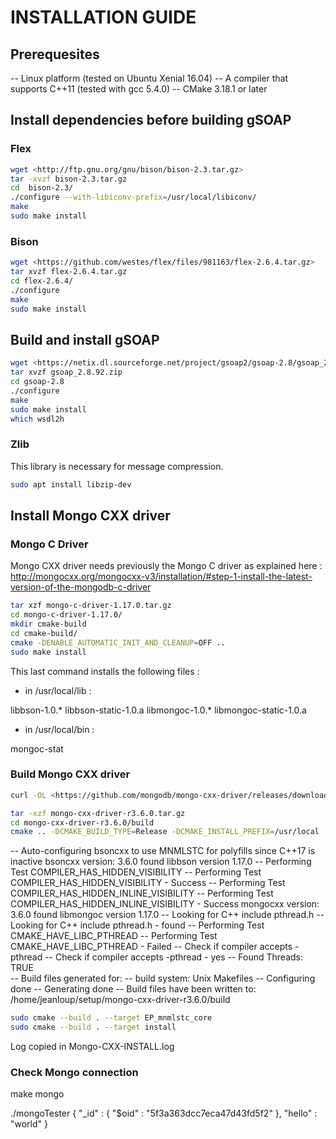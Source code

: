 # INSTALLATION GUIDE

## Prerequesites

-- Linux platform (tested on Ubuntu Xenial 16.04)
-- A compiler that supports C++11 (tested with gcc 5.4.0)
-- CMake 3.18.1 or later

## Install dependencies before building gSOAP

### Flex

```bash
wget <http://ftp.gnu.org/gnu/bison/bison-2.3.tar.gz>
tar -xvzf bison-2.3.tar.gz
cd  bison-2.3/
./configure --with-libiconv-prefix=/usr/local/libiconv/
make
sudo make install
```

### Bison

```bash
wget <https://github.com/westes/flex/files/981163/flex-2.6.4.tar.gz>
tar xvzf flex-2.6.4.tar.gz
cd flex-2.6.4/
./configure
make
sudo make install
```

## Build and install gSOAP

```bash
wget <https://netix.dl.sourceforge.net/project/gsoap2/gsoap-2.8/gsoap_2.8.92.zip>
tar xvzf gsoap_2.8.92.zip
cd gsoap-2.8
./configure
make
sudo make install
which wsdl2h
```

### Zlib

This library is necessary for message compression.

```bash
sudo apt install libzip-dev
```

## Install Mongo CXX driver

### Mongo C Driver

Mongo CXX driver needs previously the Mongo C driver as explained here :
<http://mongocxx.org/mongocxx-v3/installation/#step-1-install-the-latest-version-of-the-mongodb-c-driver>

```bash
tar xzf mongo-c-driver-1.17.0.tar.gz
cd mongo-c-driver-1.17.0/
mkdir cmake-build
cd cmake-build/
cmake -DENABLE_AUTOMATIC_INIT_AND_CLEANUP=OFF ..
sudo make install
```

This last command installs the following files :

* in /usr/local/lib :

libbson-1.0.*
libbson-static-1.0.a
libmongoc-1.0.*
libmongoc-static-1.0.a

* in /usr/local/bin :

mongoc-stat

### Build Mongo CXX driver

```bash
curl -OL <https://github.com/mongodb/mongo-cxx-driver/releases/download/r3.6.0/mongo-cxx-driver-r3.6.0.tar.gz>

tar -xzf mongo-cxx-driver-r3.6.0.tar.gz
cd mongo-cxx-driver-r3.6.0/build
cmake .. -DCMAKE_BUILD_TYPE=Release -DCMAKE_INSTALL_PREFIX=/usr/local -DBSONCXX_POLY_USE_MNMLSTC=1
```

-- Auto-configuring bsoncxx to use MNMLSTC for polyfills since C++17 is inactive
bsoncxx version: 3.6.0
found libbson version 1.17.0
-- Performing Test COMPILER_HAS_HIDDEN_VISIBILITY
-- Performing Test COMPILER_HAS_HIDDEN_VISIBILITY - Success
-- Performing Test COMPILER_HAS_HIDDEN_INLINE_VISIBILITY
-- Performing Test COMPILER_HAS_HIDDEN_INLINE_VISIBILITY - Success
mongocxx version: 3.6.0
found libmongoc version 1.17.0
-- Looking for C++ include pthread.h
-- Looking for C++ include pthread.h - found
-- Performing Test CMAKE_HAVE_LIBC_PTHREAD
-- Performing Test CMAKE_HAVE_LIBC_PTHREAD - Failed
-- Check if compiler accepts -pthread
-- Check if compiler accepts -pthread - yes
-- Found Threads: TRUE  
-- Build files generated for:
-- build system: Unix Makefiles
-- Configuring done
-- Generating done
-- Build files have been written to: /home/jeanloup/setup/mongo-cxx-driver-r3.6.0/build

```bash
sudo cmake --build . --target EP_mnmlstc_core
sudo cmake --build . --target install
```

Log copied in Mongo-CXX-INSTALL.log

### Check Mongo connection

make mongo

./mongoTester
{ "_id" : { "$oid" : "5f3a363dcc7eca47d43fd5f2" }, "hello" : "world" }
